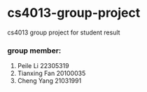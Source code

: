 # cs4013-group-project
cs4013 group project for student result 

### group member:
1. Peile Li      22305319
2. Tianxing Fan  20100035
3. Cheng Yang    21031991
